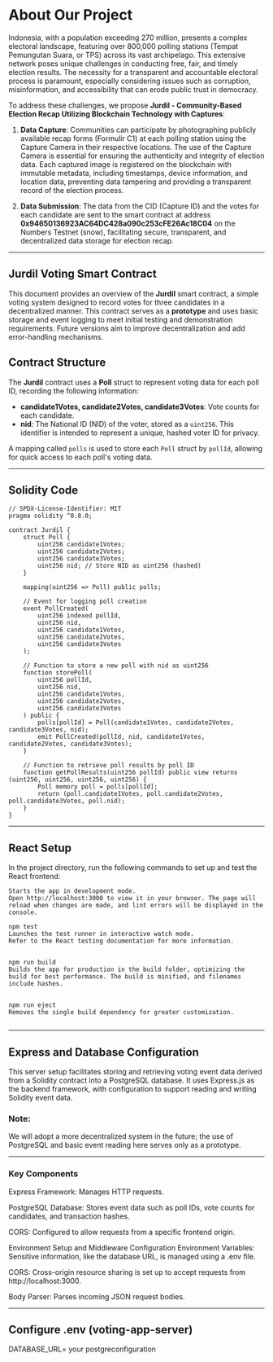 
# About Our Project

Indonesia, with a population exceeding 270 million, presents a complex electoral landscape, featuring over 800,000 polling stations (Tempat Pemungutan Suara, or TPS) across its vast archipelago. This extensive network poses unique challenges in conducting free, fair, and timely election results. The necessity for a transparent and accountable electoral process is paramount, especially considering issues such as corruption, misinformation, and accessibility that can erode public trust in democracy.

To address these challenges, we propose **Jurdil - Community-Based Election Recap Utilizing Blockchain Technology with Captures**:

1. **Data Capture**: Communities can participate by photographing publicly available recap forms (Formulir C1) at each polling station using the Capture Camera in their respective locations. The use of the Capture Camera is essential for ensuring the authenticity and integrity of election data. Each captured image is registered on the blockchain with immutable metadata, including timestamps, device information, and location data, preventing data tampering and providing a transparent record of the election process.

2. **Data Submission**: The data from the CID (Capture ID) and the votes for each candidate are sent to the smart contract at address **0x94650136923AC64DC428a090c253cFE26Ac18C04** on the Numbers Testnet (snow), facilitating secure, transparent, and decentralized data storage for election recap.

---

## Jurdil Voting Smart Contract

This document provides an overview of the **Jurdil** smart contract, a simple voting system designed to record votes for three candidates in a decentralized manner. This contract serves as a **prototype** and uses basic storage and event logging to meet initial testing and demonstration requirements. Future versions aim to improve decentralization and add error-handling mechanisms.

## Contract Structure

The **Jurdil** contract uses a **Poll** struct to represent voting data for each poll ID, recording the following information:

- **candidate1Votes, candidate2Votes, candidate3Votes**: Vote counts for each candidate.
- **nid**: The National ID (NID) of the voter, stored as a `uint256`. This identifier is intended to represent a unique, hashed voter ID for privacy.

A mapping called `polls` is used to store each `Poll` struct by `pollId`, allowing for quick access to each poll's voting data.

---

## Solidity Code

```solidity
// SPDX-License-Identifier: MIT
pragma solidity ^0.8.0;

contract Jurdil {
    struct Poll {
        uint256 candidate1Votes;
        uint256 candidate2Votes;
        uint256 candidate3Votes;
        uint256 nid; // Store NID as uint256 (hashed)
    }

    mapping(uint256 => Poll) public polls;

    // Event for logging poll creation
    event PollCreated(
        uint256 indexed pollId,
        uint256 nid,
        uint256 candidate1Votes,
        uint256 candidate2Votes,
        uint256 candidate3Votes
    );

    // Function to store a new poll with nid as uint256
    function storePoll(
        uint256 pollId,
        uint256 nid,
        uint256 candidate1Votes,
        uint256 candidate2Votes,
        uint256 candidate3Votes
    ) public {
        polls[pollId] = Poll(candidate1Votes, candidate2Votes, candidate3Votes, nid);
        emit PollCreated(pollId, nid, candidate1Votes, candidate2Votes, candidate3Votes);
    }

    // Function to retrieve poll results by poll ID
    function getPollResults(uint256 pollId) public view returns (uint256, uint256, uint256, uint256) {
        Poll memory poll = polls[pollId];
        return (poll.candidate1Votes, poll.candidate2Votes, poll.candidate3Votes, poll.nid);
    }
}
```

---

## React Setup

In the project directory, run the following commands to set up and test the React frontend:

```npm start
Starts the app in development mode.
Open http://localhost:3000 to view it in your browser. The page will reload when changes are made, and lint errors will be displayed in the console.

npm test
Launches the test runner in interactive watch mode.
Refer to the React testing documentation for more information.


npm run build
Builds the app for production in the build folder, optimizing the build for best performance. The build is minified, and filenames include hashes.


npm run eject
Removes the single build dependency for greater customization.


```

---

## Express and Database Configuration
This server setup facilitates storing and retrieving voting event data derived from a Solidity contract into a PostgreSQL database. It uses Express.js as the backend framework, with configuration to support reading and writing Solidity event data.

### Note:
We will adopt a more decentralized system in the future; the use of PostgreSQL and basic event reading here serves only as a prototype.

---

### Key Components

Express Framework: Manages HTTP requests.

PostgreSQL Database: Stores event data such as poll IDs, vote counts for candidates, and transaction hashes.

CORS: Configured to allow requests from a specific frontend origin.

Environment Setup and Middleware Configuration
Environment Variables: Sensitive information, like the database URL, is managed using a .env file.

CORS: Cross-origin resource sharing is set up to accept requests from http://localhost:3000.

Body Parser: Parses incoming JSON request bodies.

---

## Configure .env (voting-app-server)

DATABASE_URL= your postgreconfiguration



